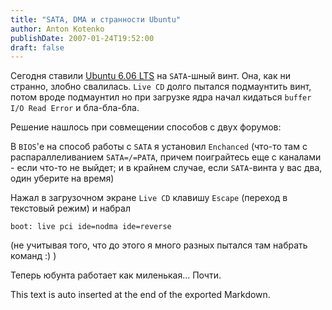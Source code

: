 ```yaml
---
title: "SATA, DMA и странности Ubuntu"
author: Anton Kotenko
publishDate: 2007-01-24T19:52:00
draft: false
---
```


Сегодня ставили [Ubuntu 6.06 LTS](http://ubuntuguide.org/wiki/Ubuntu:Edgy) на `SATA`-шный винт. Она, как ни странно, злобно свалилась. `Live CD` долго пытался подмаунтить винт, потом вроде подмаунтил но при загрузке ядра начал кидаться `buffer I/O Read Error` и бла-бла-бла.

Решение нашлось при совмещении способов с двух форумов:

В `BIOS`'е на способ работы с `SATA` я установил `Enchanced` (что-то там с распараллеливанием `SATA=/=PATA`, причем поиграйтесь еще с каналами - если что-то не выйдет; и в крайнем случае, если `SATA`-винта у вас два, один уберите на время)

Нажал в загрузочном экране `Live CD` клавишу `Escape` (переход в текстовый режим) и набрал

```text
boot: live pci ide=nodma ide=reverse
```

(не учитывая того, что до этого я много разных пытался там набрать команд :) )

Теперь юбунта работает как миленькая... Почти.


This text is auto inserted at the end of the exported Markdown.
